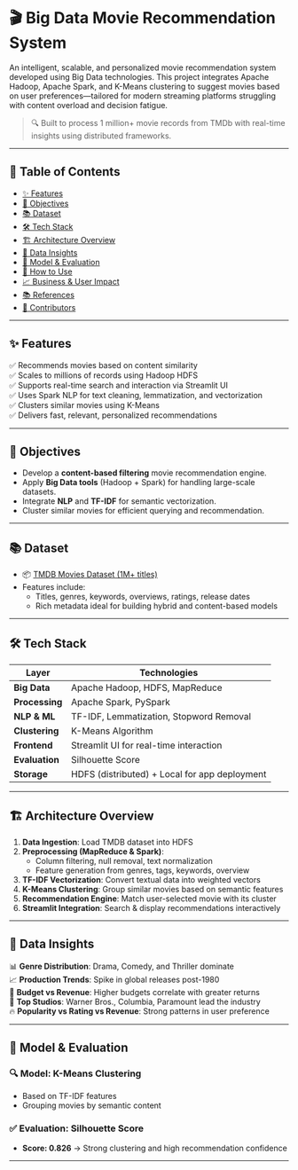 # 🎬 Big Data Movie Recommendation System

An intelligent, scalable, and personalized movie recommendation system developed using Big Data technologies. This project integrates Apache Hadoop, Apache Spark, and K-Means clustering to suggest movies based on user preferences—tailored for modern streaming platforms struggling with content overload and decision fatigue.

> 🔍 Built to process 1 million+ movie records from TMDb with real-time insights using distributed frameworks.

---

## 📌 Table of Contents

- [✨ Features](#-features)
- [🎯 Objectives](#-objectives)
- [📚 Dataset](#-dataset)
- [🛠️ Tech Stack](#-tech-stack)
- [🏗️ Architecture Overview](#-architecture-overview)
- [🔎 Data Insights](#-data-insights)
- [🧠 Model & Evaluation](#-model--evaluation)
- [🚀 How to Use](#-how-to-use)
- [📈 Business & User Impact](#-business--user-impact)
- [📚 References](#-references)
- [👥 Contributors](#-contributors)

---

## ✨ Features

✅ Recommends movies based on content similarity  
✅ Scales to millions of records using Hadoop HDFS  
✅ Supports real-time search and interaction via Streamlit UI  
✅ Uses Spark NLP for text cleaning, lemmatization, and vectorization  
✅ Clusters similar movies using K-Means  
✅ Delivers fast, relevant, personalized recommendations

---

## 🎯 Objectives

- Develop a **content-based filtering** movie recommendation engine.
- Apply **Big Data tools** (Hadoop + Spark) for handling large-scale datasets.
- Integrate **NLP** and **TF-IDF** for semantic vectorization.
- Cluster similar movies for efficient querying and recommendation.

---

## 📚 Dataset

- 📦 [TMDB Movies Dataset (1M+ titles)](https://www.kaggle.com/datasets/asaniczka/tmdb-movies-dataset-2023-930k-movies/data)
- Features include:
  - Titles, genres, keywords, overviews, ratings, release dates
  - Rich metadata ideal for building hybrid and content-based models

---

## 🛠️ Tech Stack

| Layer             | Technologies                                   |
|------------------|-------------------------------------------------|
| **Big Data**      | Apache Hadoop, HDFS, MapReduce                 |
| **Processing**    | Apache Spark, PySpark                          |
| **NLP & ML**      | TF-IDF, Lemmatization, Stopword Removal        |
| **Clustering**    | K-Means Algorithm                              |
| **Frontend**      | Streamlit UI for real-time interaction         |
| **Evaluation**    | Silhouette Score                               |
| **Storage**       | HDFS (distributed) + Local for app deployment  |

---

## 🏗️ Architecture Overview

1. **Data Ingestion**: Load TMDB dataset into HDFS
2. **Preprocessing (MapReduce & Spark)**:
   - Column filtering, null removal, text normalization
   - Feature generation from genres, tags, keywords, overview
3. **TF-IDF Vectorization**: Convert textual data into weighted vectors
4. **K-Means Clustering**: Group similar movies based on semantic features
5. **Recommendation Engine**: Match user-selected movie with its cluster
6. **Streamlit Integration**: Search & display recommendations interactively

---

## 🔎 Data Insights

📊 **Genre Distribution**: Drama, Comedy, and Thriller dominate  
📈 **Production Trends**: Spike in global releases post-1980  
💸 **Budget vs Revenue**: Higher budgets correlate with greater returns  
🎨 **Top Studios**: Warner Bros., Columbia, Paramount lead the industry  
🔥 **Popularity vs Rating vs Revenue**: Strong patterns in user preference

---

## 🧠 Model & Evaluation

### 🔍 Model: K-Means Clustering
- Based on TF-IDF features
- Grouping movies by semantic content

### ✅ Evaluation: Silhouette Score
- **Score: 0.826** → Strong clustering and high recommendation confidence

---
